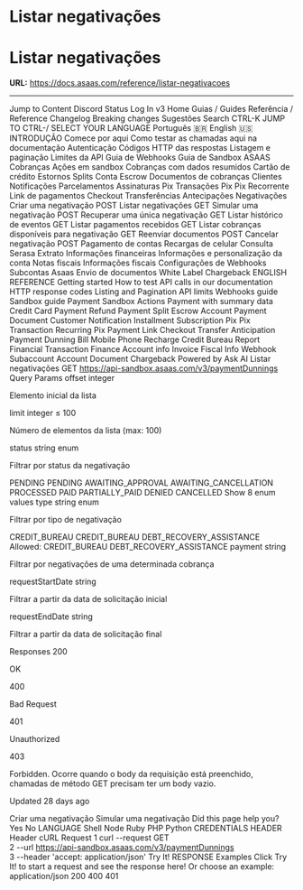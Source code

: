 # Listar negativações

# Listar negativações

**URL:** https://docs.asaas.com/reference/listar-negativacoes

---

Jump to Content
Discord
Status
Log In
v3
Home
Guias / Guides
Referência / Reference
Changelog
Breaking changes
Sugestões
Search
CTRL-K
JUMP TO
CTRL-/
SELECT YOUR LANGUAGE
Português 🇧🇷
English 🇺🇸
INTRODUÇÃO
Comece por aqui
Como testar as chamadas aqui na documentação
Autenticação
Códigos HTTP das respostas
Listagem e paginação
Limites da API
Guia de Webhooks
Guia de Sandbox
ASAAS
Cobranças
Ações em sandbox
Cobranças com dados resumidos
Cartão de crédito
Estornos
Splits
Conta Escrow
Documentos de cobranças
Clientes
Notificações
Parcelamentos
Assinaturas
Pix
Transações Pix
Pix Recorrente
Link de pagamentos
Checkout
Transferências
Antecipações
Negativações
Criar uma negativação
POST
Listar negativações
GET
Simular uma negativação
POST
Recuperar uma única negativação
GET
Listar histórico de eventos
GET
Listar pagamentos recebidos
GET
Listar cobranças disponíveis para negativação
GET
Reenviar documentos
POST
Cancelar negativação
POST
Pagamento de contas
Recargas de celular
Consulta Serasa
Extrato
Informações financeiras
Informações e personalização da conta
Notas fiscais
Informações fiscais
Configurações de Webhooks
Subcontas Asaas
Envio de documentos White Label
Chargeback
ENGLISH REFERENCE
Getting started
How to test API calls in our documentation
HTTP response codes
Listing and Pagination
API limits
Webhooks guide
Sandbox guide
Payment
Sandbox Actions
Payment with summary data
Credit Card
Payment Refund
Payment Split
Escrow Account
Payment Document
Customer
Notification
Installment
Subscription
Pix
Pix Transaction
Recurring Pix
Payment Link
Checkout
Transfer
Anticipation
Payment Dunning
Bill
Mobile Phone Recharge
Credit Bureau Report
Financial Transaction
Finance
Account info
Invoice
Fiscal Info
Webhook
Subaccount
Account Document
Chargeback
Powered by 
Ask AI
Listar negativações
GET
https://api-sandbox.asaas.com/v3/paymentDunnings
Query Params
offset
integer

Elemento inicial da lista

limit
integer
≤ 100

Número de elementos da lista (max: 100)

status
string
enum

Filtrar por status da negativação

PENDING
PENDING
AWAITING_APPROVAL
AWAITING_CANCELLATION
PROCESSED
PAID
PARTIALLY_PAID
DENIED
CANCELLED
Show 8 enum values
type
string
enum

Filtrar por tipo de negativação

CREDIT_BUREAU
CREDIT_BUREAU
DEBT_RECOVERY_ASSISTANCE
Allowed:
CREDIT_BUREAU
DEBT_RECOVERY_ASSISTANCE
payment
string

Filtrar por negativações de uma determinada cobrança

requestStartDate
string

Filtrar a partir da data de solicitação inicial

requestEndDate
string

Filtrar a partir da data de solicitação final

Responses
200

OK

400

Bad Request

401

Unauthorized

403

Forbidden. Ocorre quando o body da requisição está preenchido, chamadas de método GET precisam ter um body vazio.

Updated 28 days ago

Criar uma negativação
Simular uma negativação
Did this page help you?
Yes
No
LANGUAGE
Shell
Node
Ruby
PHP
Python
CREDENTIALS
HEADER
Header
cURL Request
1
curl --request GET \
2
     --url https://api-sandbox.asaas.com/v3/paymentDunnings \
3
     --header 'accept: application/json'
Try It!
RESPONSE
Examples
Click Try It! to start a request and see the response here! Or choose an example:
application/json
200
400
401